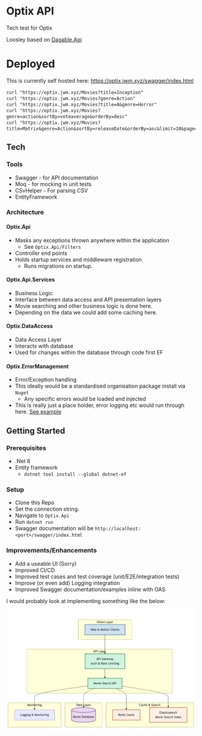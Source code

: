 # Optix API


Tech test for Optix

Loosley based on [Dagable.Api](https://github.com/dagable/Dagable.Api) 

# Deployed

This is currently self hosted here: https://optix.jwm.xyz/swagger/index.html

```
curl "https://optix.jwm.xyz/Movies?title=Inception"
curl "https://optix.jwm.xyz/Movies?genre=Action"
curl "https://optix.jwm.xyz/Movies?title=A&genre=Horror"
curl "https://optix.jwm.xyz/Movies?genre=action&sortBy=voteaverage&orderBy=desc"
curl "https://optix.jwm.xyz/Movies?title=Matrix&genre=Action&sortBy=releaseDate&orderBy=asc&limit=10&page=1"
```

## Tech

### Tools
- Swagger - for API documentation
- Moq - for mocking in unit tests
- CSvHelper - For parsing CSV
- EntityFramework 

### Architecture

#### Optix.Api

- Masks any exceptions thrown anywhere within the application
	+ See `Optix.Api/Filters`
- Controller end points 
- Holds startup services and middleware registration
	+ Runs migrations on startup.

#### Optix.Api.Services

- Business Logic
- Interface between data access and API presentation layers
- Movie searching and other business logic is done here.
 - Depending on the data we could add some caching here.

#### Optix.DataAccess

- Data Access Layer
- Interacts with database 
- Used for changes within the database through code first EF

#### Optix.ErrorManagement

- Error/Exception handling 
- This ideally would be a standardised organisation package install via `Nuget` 
	+ Any specific errors would be loaded and injected
- This is really just a place holder, error logging etc would run through here. [See example](https://github.com/jwmxyz/DWS_CDR_API/blob/main/src/Cdr.ErrorManagementLibrary/CdrErrorManager.cs)
	
## Getting Started

### Prerequisites

- .Net 8
- Entity framework
	+ `dotnet tool install --global dotnet-ef`

### Setup 

- Clone this Repo
- Set the connection string.
- Navigate to `Optix.Api`
- Run `dotnet run`
- Swagger documentation will be `http://localhost:<port>/swagger/index.html`

### Improvements/Enhancements
- Add a useable UI (Sorry)
- Improved CI/CD
- Improved test cases and test coverage (unit/E2E/integration tests)
- Improve (or even add) Logging integration
- Improved Swagger documentation/examples inline with OAS

I would probably look at implementing something like the below:

<p align="center">
  <img src="./Resources/OptixArchitecture.png" />
</p>
